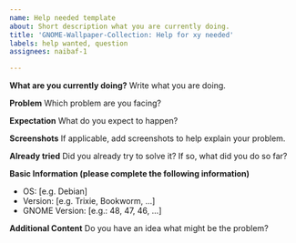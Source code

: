 ```yaml
---
name: Help needed template
about: Short description what you are currently doing.
title: 'GNOME-Wallpaper-Collection: Help for xy needed'
labels: help wanted, question
assignees: naibaf-1

---
```


**What are you currently doing?**
Write what you are doing.

**Problem**
Which problem are  you facing?

**Expectation**
What do you expect to happen?

**Screenshots**
If applicable, add screenshots to help explain your problem.

**Already tried**
Did you already try to solve it? If so, what did you do so far?

**Basic Information (please complete the following information)**
- OS: [e.g. Debian]
- Version: [e.g. Trixie, Bookworm, ...]
- GNOME Version: [e.g.: 48, 47, 46, ...]

**Additional Content**
Do you have an idea what might be the problem?

